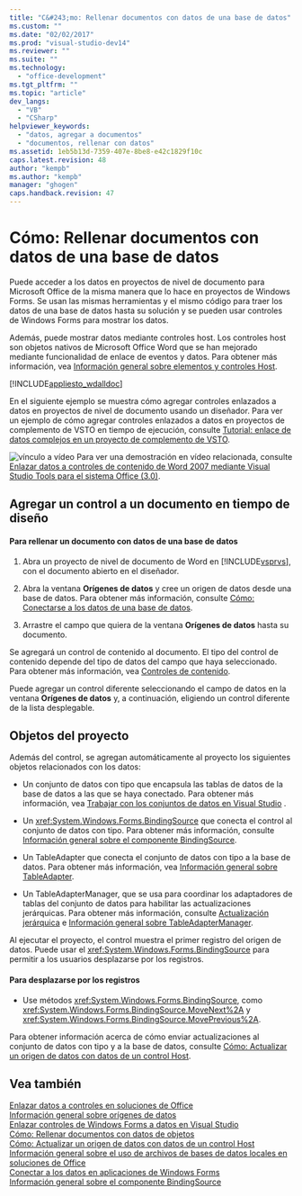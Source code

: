 ```yaml
---
title: "C&#243;mo: Rellenar documentos con datos de una base de datos"
ms.custom: ""
ms.date: "02/02/2017"
ms.prod: "visual-studio-dev14"
ms.reviewer: ""
ms.suite: ""
ms.technology: 
  - "office-development"
ms.tgt_pltfrm: ""
ms.topic: "article"
dev_langs: 
  - "VB"
  - "CSharp"
helpviewer_keywords: 
  - "datos, agregar a documentos"
  - "documentos, rellenar con datos"
ms.assetid: 1eb5b13d-7359-407e-8be8-e42c1829f10c
caps.latest.revision: 48
author: "kempb"
ms.author: "kempb"
manager: "ghogen"
caps.handback.revision: 47
---
```

# C&#243;mo: Rellenar documentos con datos de una base de datos
  Puede acceder a los datos en proyectos de nivel de documento para Microsoft Office de la misma manera que lo hace en proyectos de Windows Forms.  Se usan las mismas herramientas y el mismo código para traer los datos de una base de datos hasta su solución y se pueden usar controles de Windows Forms para mostrar los datos.  
  
 Además, puede mostrar datos mediante controles host.  Los controles host son objetos nativos de Microsoft Office Word que se han mejorado mediante funcionalidad de enlace de eventos y datos.  Para obtener más información, vea [Información general sobre elementos y controles Host](../vsto/host-items-and-host-controls-overview.md).  
  
 [!INCLUDE[appliesto_wdalldoc](../vsto/includes/appliesto-wdalldoc-md.md)]  
  
 En el siguiente ejemplo se muestra cómo agregar controles enlazados a datos en proyectos de nivel de documento usando un diseñador.  Para ver un ejemplo de cómo agregar controles enlazados a datos en proyectos de complemento de VSTO en tiempo de ejecución, consulte [Tutorial: enlace de datos complejos en un proyecto de complemento de VSTO](../vsto/walkthrough-simple-data-binding-in-vsto-add-in-project.md).  
  
 ![vínculo a vídeo](~/data-tools/media/playvideo.gif "vínculo a vídeo") Para ver una demostración en vídeo relacionada, consulte [Enlazar datos a controles de contenido de Word 2007 mediante Visual Studio Tools para el sistema Office \(3.0\)](http://go.microsoft.com/fwlink/?LinkId=136785).  
  
## Agregar un control a un documento en tiempo de diseño  
  
#### Para rellenar un documento con datos de una base de datos  
  
1.  Abra un proyecto de nivel de documento de Word en [!INCLUDE[vsprvs](../sharepoint/includes/vsprvs-md.md)], con el documento abierto en el diseñador.  
  
2.  Abra la ventana **Orígenes de datos** y cree un origen de datos desde una base de datos.  Para obtener más información, consulte [Cómo: Conectarse a los datos de una base de datos](~/data-tools/how-to-connect-to-data-in-a-database.md).  
  
3.  Arrastre el campo que quiera de la ventana **Orígenes de datos** hasta su documento.  
  
 Se agregará un control de contenido al documento.  El tipo del control de contenido depende del tipo de datos del campo que haya seleccionado.  Para obtener más información, vea [Controles de contenido](../vsto/content-controls.md).  
  
 Puede agregar un control diferente seleccionando el campo de datos en la ventana **Orígenes de datos** y, a continuación, eligiendo un control diferente de la lista desplegable.  
  
## Objetos del proyecto  
 Además del control, se agregan automáticamente al proyecto los siguientes objetos relacionados con los datos:  
  
-   Un conjunto de datos con tipo que encapsula las tablas de datos de la base de datos a las que se haya conectado.  Para obtener más información, vea [Trabajar con los conjuntos de datos en Visual Studio](../data-tools/dataset-tools-in-visual-studio.md) .  
  
-   Un <xref:System.Windows.Forms.BindingSource> que conecta el control al conjunto de datos con tipo.  Para obtener más información, consulte [Información general sobre el componente BindingSource](http://msdn.microsoft.com/library/be838caf-fcb0-4b68-827f-58b2c04b747f).  
  
-   Un TableAdapter que conecta el conjunto de datos con tipo a la base de datos.  Para obtener más información, vea [Información general sobre TableAdapter](/visual-studio/data-tools/tableadapter-overview).  
  
-   Un TableAdapterManager, que se usa para coordinar los adaptadores de tablas del conjunto de datos para habilitar las actualizaciones jerárquicas.  Para obtener más información, consulte [Actualización jerárquica](../data-tools/hierarchical-update.md) e [Información general sobre TableAdapterManager](http://msdn.microsoft.com/library/33076d42-6b41-491a-ac11-6c6339aea650).  
  
 Al ejecutar el proyecto, el control muestra el primer registro del origen de datos.  Puede usar el <xref:System.Windows.Forms.BindingSource> para permitir a los usuarios desplazarse por los registros.  
  
#### Para desplazarse por los registros  
  
-   Use métodos <xref:System.Windows.Forms.BindingSource>, como <xref:System.Windows.Forms.BindingSource.MoveNext%2A> y <xref:System.Windows.Forms.BindingSource.MovePrevious%2A>.  
  
 Para obtener información acerca de cómo enviar actualizaciones al conjunto de datos con tipo y a la base de datos, consulte [Cómo: Actualizar un origen de datos con datos de un control Host](../vsto/how-to-update-a-data-source-with-data-from-a-host-control.md).  
  
## Vea también  
 [Enlazar datos a controles en soluciones de Office](../vsto/binding-data-to-controls-in-office-solutions.md)   
 [Información general sobre orígenes de datos](../data-tools/add-new-data-sources.md)   
 [Enlazar controles de Windows Forms a datos en Visual Studio](../Topic/Binding%20Windows%20Forms%20controls%20to%20data%20in%20Visual%20Studio.md)   
 [Cómo: Rellenar documentos con datos de objetos](../vsto/how-to-populate-documents-with-data-from-objects.md)   
 [Cómo: Actualizar un origen de datos con datos de un control Host](../vsto/how-to-update-a-data-source-with-data-from-a-host-control.md)   
 [Información general sobre el uso de archivos de bases de datos locales en soluciones de Office](../vsto/using-local-database-files-in-office-solutions-overview.md)   
 [Conectar a los datos en aplicaciones de Windows Forms](/visual-studio/data-tools/connecting-to-data-in-windows-forms-applications)   
 [Información general sobre el componente BindingSource](http://msdn.microsoft.com/library/be838caf-fcb0-4b68-827f-58b2c04b747f)  
  
  